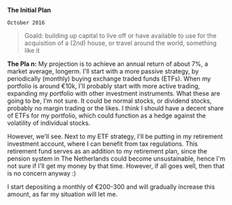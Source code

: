**The Initial Plan**

`October 2016`
>Goald: building up capital to live off or have available to use for the acquisition of a (2nd) house, or travel around the world, something like it

**The Pla n:** My projection is to achieve an annual return of about 7%, a market average, longerm. I'll start with a more passive strategy, by periodically (monthly) buying exchange traded funds (ETFs). When my portfolio is around €10k, I'll probably start with more active trading, expanding my portfolio with other investment instruments. What these are going to be, I'm not sure. It could be normal stocks, or dividend stocks, probably no margin trading or the likes. I think I should have a decent share of ETFs for my portfolio, which could function as a hedge against the volatility of individual stocks. 

However, we'll see. Next to my ETF strategy, I'll be putting in my retirement investment account, where I can benefit from tax regulations. This retirement fund serves as an addition to my retirement plan, since the pension system in The Netherlands could become unsustainable, hence I'm not sure if I'll get my money by that time. However, if all goes well, then that is no concern anyway :)

I start depositing a monthly of €200-300 and will gradually increase this amount, as far my situation will let me.

